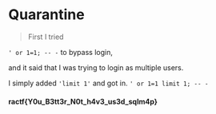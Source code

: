 # Quarantine

>First I tried 

`' or 1=1; -- -` to bypass login, 

and it said that I was trying to login as multiple users. 

I simply added `'limit 1'` and got in.
`' or 1=1 limit 1; -- - `

#### ractf{Y0u_B3tt3r_N0t_h4v3_us3d_sqlm4p}
